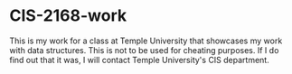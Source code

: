 # CIS-2168-work
This is my work for a class at Temple University that showcases my work with data structures. This is not to be used for cheating purposes. If I do find out that it was, I will contact Temple University's CIS department.
